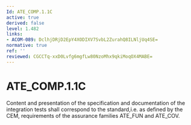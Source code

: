 ```yaml
---
Id: ATE_COMP.1.1C
active: true
derived: false
level: 1.482
links:
- ACOM-089: DclhjDRjD2EpY4XODIXV7SvbL2ZurahQ8ILNljUq4SE=
normative: true
ref: ''
reviewed: CGCCTq-xxD0Lvfg6mgfLw80NzoMhx9qkiMoqOX4MABE=
---
```


# ATE_COMP.1.1C

Content and presentation of the specification and documentation of the integration tests shall correspond to the standard,i.e. as defined by the CEM, requirements of the assurance families ATE_FUN and ATE_COV.